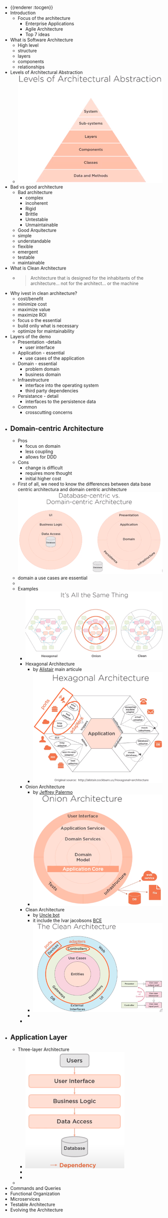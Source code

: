 - {{renderer :tocgen}}
- Introduction
	- Focus of the architecture
		- Enterprise Applications
		- Agile Architecture
		- Top 7 ideas
- What is Software Architecture
	- High level
	- structure
	- layers
	- components
	- relationships
- Levels of Architectural Abstraction
	- ![image.png](../assets/image_1665898189089_0.png)
- Bad vs good architecture
	- Bad architecture
		- complex
		- incoherent
		- Rigid
		- Brittle
		- Untestable
		- Unmaintainable
	- Good Arquitecture
	- simple
	- understandable
	- flexible
	- emergent
	- testable
	- maintainable
- What is Clean Architecture
	- > Architecture that is designed for the inhabitants of the architecture... not for the architect... or the machine
- Why ivest in clean architecture?
	- cost/benefit
	- minimize cost
	- maximize value
	- maximize ROI
	- focus o the essential
	- build onliy what is necessary
	- optimize for maintainability
- Layers of the demo
	- Presentation -details
		- user interface
	- Application - essential
		- use cases of the application
	- Domain - essential
		- problem domain
		- business domain
	- Infraestructure
		- interface into the operating system
		- third party dependencies
	- Persistance - detail
		- interfaces to the persistence data
	- Common
		- crosscutting concerns
- ## Domain-centric Architecture
	- Pros
		- focus on domain
		- less coupling
		- allows for DDD
	- Cons
		- change is difficult
		- requires more thought
		- initial higher cost
	- First of all, we need to know the differences between data base centric architectura and domain centric architecture 
	  ![image.png](../assets/image_1665900505040_0.png)
	- domain a use cases are essential
	-
	- Examples
		- ![image.png](../assets/image_1665903725199_0.png)
		- Hexagonal Architecture
			- by [Alistair](https://alistair.cockburn.us/hexagonal-architecture/) main articule
			- ![image.png](../assets/image_1665903247074_0.png)
		- Onion Architecture
			- by [Jeffrey Palermo](https://jeffreypalermo.com/2008/07/the-onion-architecture-part-2/)
			- ![image.png](../assets/image_1665903282469_0.png)
		- Clean Architecture
			- by [Uncle bot](https://blog.cleancoder.com/uncle-bob/2012/08/13/the-clean-architecture.html)
			- it include the Ivar jacobsons [BCE](https://magnus-k-karlsson.blogspot.com/2019/03/entity-control-boundary-ecb-pattern.html)
			- ![image.png](../assets/image_1665903405217_0.png)
			-
		-
- ## Application Layer
	- Three-layer Architecture
		- ![image.png](../assets/image_1665942568675_0.png)
		-
		-
	-
- Commands and Queries
- Functional Organization
- Microservices
- Testable Architecture
- Evolving the Architecture